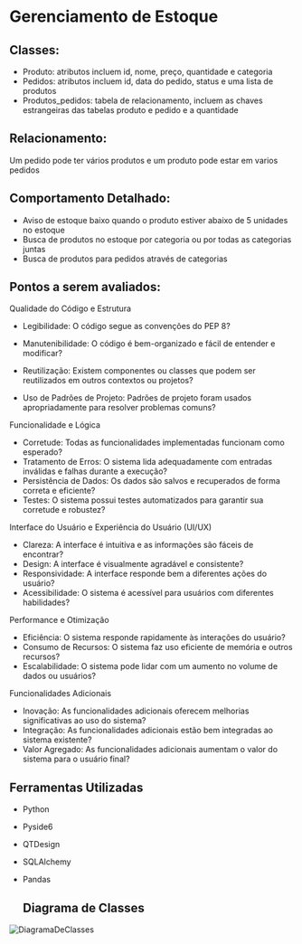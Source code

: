 # Gerenciamento de Estoque

## Classes: 
- Produto: atributos incluem id, nome, preço, quantidade e categoria 
- Pedidos: atributos incluem id, data do pedido, status e uma lista de produtos 
- Produtos_pedidos: tabela de relacionamento, incluem as chaves estrangeiras das tabelas produto e pedido e a quantidade 

## Relacionamento: 
Um pedido pode ter vários produtos e um produto pode estar em varios pedidos 

## Comportamento Detalhado: 
- Aviso de estoque baixo quando o produto estiver abaixo de 5 unidades no estoque 
- Busca de produtos no estoque por categoria ou por todas as categorias juntas 
- Busca de produtos para pedidos através de categorias 

## Pontos a serem avaliados: 

Qualidade do Código e Estrutura 
- Legibilidade: O código segue as convenções do PEP 8? 
- Manutenibilidade: O código é bem-organizado e fácil de entender e 
modificar? 

- Reutilização: Existem componentes ou classes que podem ser 
reutilizados em outros contextos ou projetos? 
- Uso de Padrões de Projeto: Padrões de projeto foram usados 
apropriadamente para resolver problemas comuns? 

Funcionalidade e Lógica 
- Corretude: Todas as funcionalidades implementadas funcionam como 
esperado? 
- Tratamento de Erros: O sistema lida adequadamente com entradas 
inválidas e falhas durante a execução? 
- Persistência de Dados: Os dados são salvos e recuperados de forma 
correta e eficiente? 
- Testes: O sistema possui testes automatizados para garantir sua 
corretude e robustez? 

Interface do Usuário e Experiência do Usuário (UI/UX) 
- Clareza: A interface é intuitiva e as informações são fáceis de 
encontrar? 
- Design: A interface é visualmente agradável e consistente? 
- Responsividade: A interface responde bem a diferentes ações do 
usuário? 
- Acessibilidade: O sistema é acessível para usuários com diferentes 
habilidades? 

Performance e Otimização 
- Eficiência: O sistema responde rapidamente às interações do usuário? 
- Consumo de Recursos: O sistema faz uso eficiente de memória e 
outros recursos? 
- Escalabilidade: O sistema pode lidar com um aumento no volume de 
dados ou usuários? 

Funcionalidades Adicionais 
- Inovação: As funcionalidades adicionais oferecem melhorias 
significativas ao uso do sistema? 
- Integração: As funcionalidades adicionais estão bem integradas ao 
sistema existente? 
- Valor Agregado: As funcionalidades adicionais aumentam o valor do 
sistema para o usuário final? 

## Ferramentas Utilizadas 
- Python 
- Pyside6 
- QTDesign 
- SQLAlchemy 
- Pandas

  ## Diagrama de Classes
  

![DiagramaDeClasses](https://github.com/victorzxhugo/TrabalhoFinalDevDesktop/assets/141194148/58dae381-6980-4a79-9e26-2cedc875a5dc)













